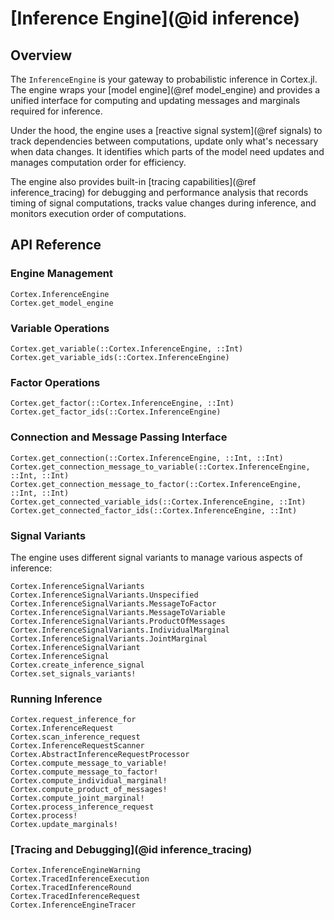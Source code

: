 # [Inference Engine](@id inference)

## Overview

The `InferenceEngine` is your gateway to probabilistic inference in Cortex.jl. The engine wraps your [model engine](@ref model_engine) and provides a unified interface for computing and updating messages and marginals required for inference.

Under the hood, the engine uses a [reactive signal system](@ref signals) to track dependencies between computations, update only what's necessary when data changes.
It identifies which parts of the model need updates and manages computation order for efficiency.

The engine also provides built-in [tracing capabilities](@ref inference_tracing) for debugging and performance analysis that records timing of signal computations, tracks value changes during inference, and monitors execution order of computations.

## API Reference

### Engine Management

```@docs
Cortex.InferenceEngine
Cortex.get_model_engine
```

### Variable Operations

```@docs
Cortex.get_variable(::Cortex.InferenceEngine, ::Int)
Cortex.get_variable_ids(::Cortex.InferenceEngine)
```

### Factor Operations

```@docs
Cortex.get_factor(::Cortex.InferenceEngine, ::Int)
Cortex.get_factor_ids(::Cortex.InferenceEngine)
```

### Connection and Message Passing Interface

```@docs
Cortex.get_connection(::Cortex.InferenceEngine, ::Int, ::Int)
Cortex.get_connection_message_to_variable(::Cortex.InferenceEngine, ::Int, ::Int)
Cortex.get_connection_message_to_factor(::Cortex.InferenceEngine, ::Int, ::Int)
Cortex.get_connected_variable_ids(::Cortex.InferenceEngine, ::Int)
Cortex.get_connected_factor_ids(::Cortex.InferenceEngine, ::Int)
```

### Signal Variants

The engine uses different signal variants to manage various aspects of inference:

```@docs
Cortex.InferenceSignalVariants
Cortex.InferenceSignalVariants.Unspecified
Cortex.InferenceSignalVariants.MessageToFactor
Cortex.InferenceSignalVariants.MessageToVariable
Cortex.InferenceSignalVariants.ProductOfMessages
Cortex.InferenceSignalVariants.IndividualMarginal
Cortex.InferenceSignalVariants.JointMarginal
Cortex.InferenceSignalVariant
Cortex.InferenceSignal
Cortex.create_inference_signal
Cortex.set_signals_variants!
```

### Running Inference

```@docs
Cortex.request_inference_for
Cortex.InferenceRequest
Cortex.scan_inference_request
Cortex.InferenceRequestScanner
Cortex.AbstractInferenceRequestProcessor
Cortex.compute_message_to_variable!
Cortex.compute_message_to_factor!
Cortex.compute_individual_marginal!
Cortex.compute_product_of_messages!
Cortex.compute_joint_marginal!
Cortex.process_inference_request
Cortex.process!
Cortex.update_marginals!
```

### [Tracing and Debugging](@id inference_tracing)

```@docs
Cortex.InferenceEngineWarning
Cortex.TracedInferenceExecution
Cortex.TracedInferenceRound
Cortex.TracedInferenceRequest
Cortex.InferenceEngineTracer
```
